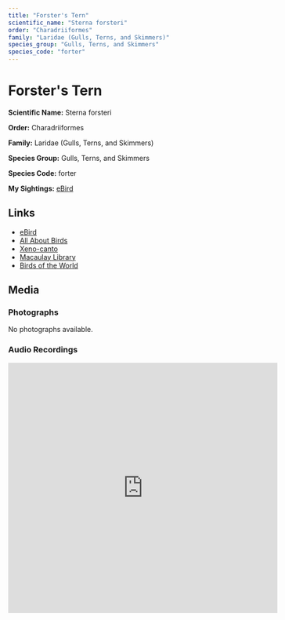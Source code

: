 ```yaml
---
title: "Forster's Tern"
scientific_name: "Sterna forsteri"
order: "Charadriiformes"
family: "Laridae (Gulls, Terns, and Skimmers)"
species_group: "Gulls, Terns, and Skimmers"
species_code: "forter"
---
```


# Forster's Tern

**Scientific Name:** Sterna forsteri

**Order:** Charadriiformes

**Family:** Laridae (Gulls, Terns, and Skimmers)

**Species Group:** Gulls, Terns, and Skimmers

**Species Code:** forter

**My Sightings:** [eBird](https://ebird.org/lifelist?r=world&time=life&spp=forter)

## Links
* [eBird](https://ebird.org/species/forter) 
* [All About Birds](https://www.allaboutbirds.org/guide/forter) 
* [Xeno-canto](https://www.xeno-canto.org/species/sterna-forsteri) 
* [Macaulay Library](https://search.macaulaylibrary.org/catalog?taxonCode=forter&sort=rating_rank_desc)
* [Birds of the World](https://birdsoftheworld.org/bow/species/forter)

## Media
### Photographs
No photographs available.

### Audio Recordings
<iframe src="https://macaulaylibrary.org/asset/626684646/embed" width="550" height="510" frameborder="0" allowfullscreen></iframe>
